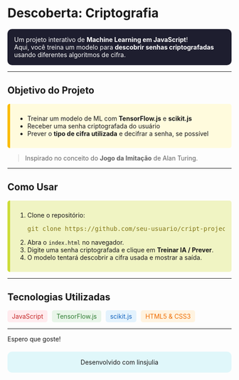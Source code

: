 # Descoberta: Criptografia

<div style="background:#1e1e2f; color:#ffffff; padding:15px; border-radius:10px;">
Um projeto interativo de <strong>Machine Learning em JavaScript</strong>!<br>
Aqui, você treina um modelo para <strong>descobrir senhas criptografadas</strong> usando diferentes algoritmos de cifra.
</div>

---

## Objetivo do Projeto

<div style="background:#fffbdd; padding:10px 15px; border-left:6px solid #fbbc04; border-radius:5px;">
<ul>
<li>Treinar um modelo de ML com <strong>TensorFlow.js</strong> e <strong>scikit.js</strong></li>
<li>Receber uma senha criptografada do usuário</li>
<li>Prever o <strong>tipo de cifra utilizada</strong> e decifrar a senha, se possível</li>
</ul>
</div>

> Inspirado no conceito do **Jogo da Imitação** de Alan Turing.

---

## Como Usar

<div style="background:#f0f4c3; padding:10px 15px; border-left:6px solid #cddc39; border-radius:5px;">
<ol>
<li>Clone o repositório:<br>
<pre style="background:#f0f4c3; color:#827717;">git clone https://github.com/seu-usuario/cript-project.git</pre>
</li>
<li>Abra o <code>index.html</code> no navegador.</li>
<li>Digite uma senha criptografada e clique em <strong>Treinar IA / Prever</strong>.</li>
<li>O modelo tentará descobrir a cifra usada e mostrar a saída.</li>
</ol>
</div>

---

## Tecnologias Utilizadas

<div style="display:flex; flex-wrap:wrap; gap:10px;">
<span style="background:#ffebee; color:#c62828; padding:5px 10px; border-radius:5px;">JavaScript</span>
<span style="background:#e8f5e9; color:#2e7d32; padding:5px 10px; border-radius:5px;">TensorFlow.js</span>
<span style="background:#e3f2fd; color:#1565c0; padding:5px 10px; border-radius:5px;">scikit.js</span>
<span style="background:#fff3e0; color:#ef6c00; padding:5px 10px; border-radius:5px;">HTML5 & CSS3</span>
</div>


---

Espero que goste!

<div style="text-align:center; margin-top:20px; background:#e0f7fa; padding:15px; border-radius:10px;">
Desenvolvido com linsjulia
</div>
